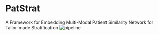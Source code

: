 # PatStrat
A Framework for Embedding Multi-Modal Patient Similarity Network for Tailor-made  Stratification
![pipeline](https://github.com/Surabhivj/PatStrat/assets/47250394/447c4b29-61bd-4407-8af7-fdae3d6e16fc)
